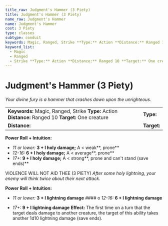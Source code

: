 ```yaml
---
title_raw: Judgment's Hammer (3 Piety)
title: Judgment's Hammer (3 Piety)
name_raw: Judgment's Hammer
name: Judgment's Hammer
cost: 3 Piety
type: classes
subtype: conduit
keywords: Magic, Ranged, Strike **Type:** Action **Distance:** Ranged 10 **Target:** One creature
keyword_list:
  - Magic
  - Ranged
  - Strike **Type:** Action **Distance:** Ranged 10 **Target:** One creature
---
```


# Judgment's Hammer (3 Piety)

*Your divine fury is a hammer that crashes down upon the unrighteous.*

|                                                                                                       |             |
| :---------------------------------------------------------------------------------------------------- | :---------- |
| **Keywords:** Magic, Ranged, Strike **Type:** Action **Distance:** Ranged 10 **Target:** One creature | **Type:**   |
| **Distance:**                                                                                         | **Target:** |

**Power Roll + Intuition:**

- *11 or lower:* **3 + I holy damage;** A \< weak\*\*, prone\*\*
- *12-16:* **6 + I holy damage;** A \< average\*\*, prone\*\*
- *17+:* **9 + I holy damage;** A \< strong\*\*, prone and can't stand (save ends)\*\*

VIOLENCE WILL NOT AID THEE (3 PIETY) *After some holy lightning, your enemy will think twice about their next attack.*

**Power Roll + Intuition:**

- *11 or lower:* **3 + I lightning damage** #### o *12-16:* **6 + I lightning damage**

- *17+:* **9 + I lightning damage** **Effect:** The first time on a turn that the target deals damage to another creature, the target of this ability takes another 1d10 lightning damage (save ends).

